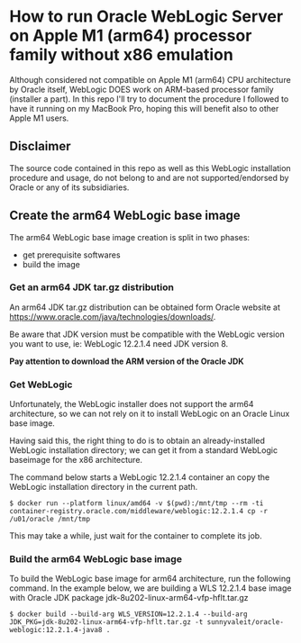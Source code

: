 # How to run Oracle WebLogic Server on Apple M1 (arm64) processor family without x86 emulation

Although considered not compatible on Apple M1 (arm64) CPU architecture by Oracle itself, WebLogic DOES work on ARM-based processor family (installer a part). In this repo I'll try to document the procedure I followed to have it running on my MacBook Pro, hoping this will benefit also to other Apple M1 users.

## Disclaimer

The source code contained in this repo as well as this WebLogic installation procedure and usage, do not belong to and are not supported/endorsed by Oracle or any of its subsidiaries.

## Create the arm64 WebLogic base image

The arm64 WebLogic base image creation is split in two phases:

- get prerequisite softwares
- build the image

### Get an arm64 JDK tar.gz distribution

An arm64 JDK tar.gz distribution can be obtained form Oracle website at https://www.oracle.com/java/technologies/downloads/.

Be aware that JDK version must be compatible with the WebLogic version you want to use, ie: WebLogic 12.2.1.4 need JDK version 8.

__Pay attention to download the ARM version of the Oracle JDK__

### Get WebLogic 

Unfortunately, the WebLogic installer does not support the arm64 architecture, so we can not rely on it to install WebLogic on an Oracle Linux base image.

Having said this, the right thing to do is to obtain an already-installed WebLogic installation directory; we can get it from a standard WebLogic baseimage for the x86 architecture.

The command below starts a WebLogic 12.2.1.4 container an copy the WebLogic installation directory in the current path.

```console
$ docker run --platform linux/amd64 -v $(pwd):/mnt/tmp --rm -ti container-registry.oracle.com/middleware/weblogic:12.2.1.4 cp -r /u01/oracle /mnt/tmp
```

This may take a while, just wait for the container to complete its job.

### Build the arm64 WebLogic base image

To build the WebLogic base image for arm64 architecture, run the following command. In the example below, we are building a WLS 12.2.1.4 base image with Oracle JDK package jdk-8u202-linux-arm64-vfp-hflt.tar.gz

```console
$ docker build --build-arg WLS_VERSION=12.2.1.4 --build-arg JDK_PKG=jdk-8u202-linux-arm64-vfp-hflt.tar.gz -t sunnyvaleit/oracle-weblogic:12.2.1.4-java8 .
```

